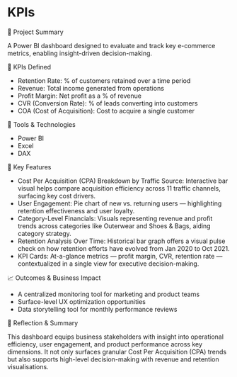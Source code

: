 # KPIs

🔹 Project Summary

A Power BI dashboard designed to evaluate and track key e-commerce metrics, enabling insight-driven decision-making.

🔹 KPIs Defined
- Retention Rate: % of customers retained over a time period
- Revenue: Total income generated from operations
- Profit Margin: Net profit as a % of revenue
- CVR (Conversion Rate): % of leads converting into customers
- COA (Cost of Acquisition): Cost to acquire a single customer

 🔹 Tools & Technologies
- Power BI
- Excel
- DAX



🔹 Key Features
- Cost Per Acquisition (CPA) Breakdown by Traffic Source: Interactive bar visual helps compare acquisition efficiency across 11 traffic channels, surfacing key cost drivers.
- User Engagement: Pie chart of new vs. returning users — highlighting retention effectiveness and user loyalty.
- Category-Level Financials: Visuals representing revenue and profit trends across categories like Outerwear and Shoes & Bags, aiding category strategy.
- Retention Analysis Over Time: Historical bar graph offers a visual pulse check on how retention efforts have evolved from Jan 2020 to Oct 2021.
- KPI Cards: At-a-glance metrics — profit margin, CVR, retention rate — contextualized in a single view for executive decision-making.



📈 Outcomes & Business Impact
- A centralized monitoring tool for marketing and product teams
- Surface-level UX optimization opportunities
- Data storytelling tool for monthly performance reviews


🧭 Reflection & Summary


This dashboard equips business stakeholders with insight into operational efficiency, user engagement, and product performance across key dimensions. It not only surfaces granular Cost Per Acquisition (CPA) trends but also supports high-level decision-making with revenue and retention visualisations.



